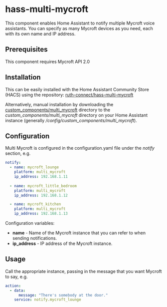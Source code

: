 # hass-multi-mycroft

This component enables Home Assistant to notify multiple Mycroft voice assistants. You can specify as many Mycroft devices as you need, each with its own name and IP address.

## Prerequisites

This component requires Mycroft API 2.0

## Installation

This can be easily installed with the Home Assistant Community Store (HACS) using the repository: [ruth-connect/hass-multi-mycroft](https://github.com/ruth-connect/hass-multi-mycroft)

Alternatively, manual installation by downloading the [custom_components/multi_mycroft](https://github.com/ruth-connect/hass-multi-mycroft/tree/master/custom_components/multi_mycroft) directory to the _custom_components/multi_mycroft_ directory on your Home Assistant instance (generally _/config/custom_components/multi_mycroft_).

## Configuration

Multi Mycroft is configured in the configuration.yaml file under the *notify* section, e.g.
```yaml
notify:
  - name: mycroft_lounge
    platform: multi_mycroft
    ip_address: 192.168.1.11
    
  - name: mycroft_little_bedroom
    platform: multi_mycroft
    ip_address: 192.168.1.12

  - name: mycroft_kitchen
    platform: multi_mycroft
    ip_address: 192.168.1.13
```

Configuration variables:

  * **name** - Name of the Mycroft instance that you can refer to when sending notifications.
  * **ip_address** - IP address of the Mycroft instance.

## Usage

Call the appropriate instance, passing in the message that you want Mycroft to say, e.g.

```yaml
action:
  - data:
      message: "There's somebody at the door."
    service: notify.mycroft_lounge
```
